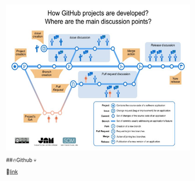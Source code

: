 <p align="right">
<img src="../../images/Github-EN.jpg"  height="400" />
</p>
##🔥Github
💀

🔗[link](readme.md)

